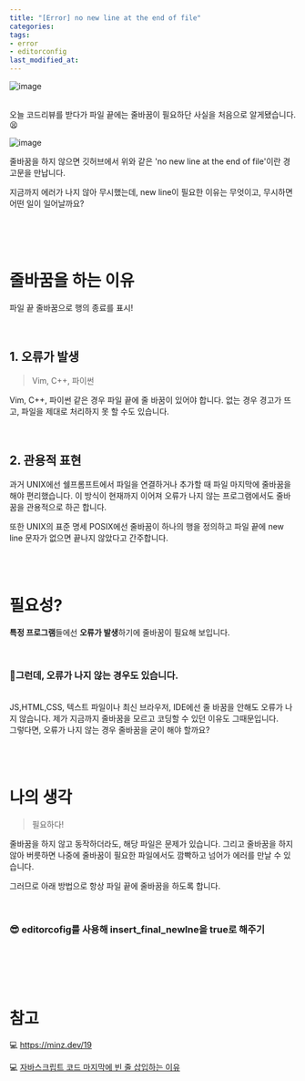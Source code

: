 ```yaml
---
title: "[Error] no new line at the end of file"
categories:
tags:
- error
- editorconfig
last_modified_at:
---
```


![image](https://user-images.githubusercontent.com/79133602/161425228-73f31f32-57e1-492f-a341-62695d512934.png)


<br/>
오늘 코드리뷰를 받다가 파일 끝에는 줄바꿈이 필요하단 사실을 처음으로 알게됐습니다. 😫

<br/>

![image](https://user-images.githubusercontent.com/79133602/161423382-88aaa6a0-0bb5-4251-8c44-97cbf56d71ea.png)

줄바꿈을 하지 않으면 깃허브에서 위와 같은 'no new line at the end of file'이란 경고문을 만납니다.

지금까지 에러가 나지 않아 무시했는데, new line이 필요한 이유는 무엇이고, 무시하면 어떤 일이 일어날까요?

<br/><br/><br/>

# 줄바꿈을 하는 이유

파일 끝 줄바꿈으로 행의 종료를 표시!

<br/>

## 1. 오류가 발생

> Vim, C++, 파이썬

Vim, C++, 파이썬 같은 경우 파일 끝에 줄 바꿈이 있어야 합니다. 없는 경우 경고가 뜨고, 
파일을 제대로 처리하지 못 할 수도 있습니다. 

<br/>

## 2. 관용적 표현

과거 UNIX에선 쉘프롬프트에서 파일을 연결하거나 추가할 때 파일 마지막에 줄바꿈을 해야 편리했습니다. 
이 방식이 현재까지 이어져 오류가 나지 않는 프로그램에서도 줄바꿈을 관용적으로 하곤 합니다. 

또한 UNIX의 표준 명세 POSIX에선 줄바꿈이 하나의 행을 정의하고 파일 끝에 new line 문자가 없으면 끝나지 않았다고 간주합니다. 

<br/><br/>

# 필요성? 

**특정 프로그램**들에선 **오류가 발생**하기에 줄바꿈이 필요해 보입니다. 

<br/>

### 🤔그런데, 오류가 나지 않는 경우도 있습니다. 

<br/>
JS,HTML,CSS, 텍스트 파일이나 최신 브라우저, IDE에선 줄 바꿈을 안해도 오류가 나지 않습니다. 
제가 지금까지 줄바꿈을 모르고 코딩할 수 있던 이유도 그때문입니다. 

<br/>
그렇다면, 오류가 나지 않는 경우 줄바꿈을 굳이 해야 할까요? 


<br/><br/>

# 나의 생각

> 필요하다!

줄바꿈을 하지 않고 동작하더라도, 해당 파일은 문제가 있습니다. 그리고 줄바꿈을 하지 않아 버릇하면 나중에 
줄바꿈이 필요한 파일에서도 깜빡하고 넘어가 에러를 만날 수 있습니다. 

그러므로 아래 방법으로 항상 파일 끝에 줄바꿈을 하도록 합니다.

<br/>

### 😎 editorcofig를 사용해 insert_final_newlne을 true로 해주기




<br/><br/><br/><br/>

# 참고

💻 <https://minz.dev/19>

💻 [자바스크립트 코드 마지막에 빈 줄 삽입하는 이유](https://velog.io/@jesop/%EC%9E%90%EB%B0%94%EC%8A%A4%ED%81%AC%EB%A6%BD%ED%8A%B8-%EC%BD%94%EB%93%9C-%EB%A7%88%EC%A7%80%EB%A7%89%EC%97%90-%EB%B9%88-%EC%A4%84-%EC%82%BD%EC%9E%85%ED%95%98%EB%8A%94-%EC%9D%B4%EC%9C%A0)





